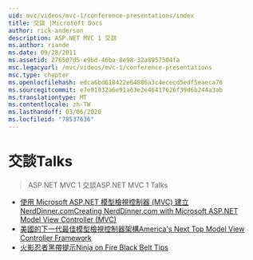```yaml
---
uid: mvc/videos/mvc-1/conference-presentations/index
title: 交談 |Microsoft Docs
author: rick-anderson
description: ASP.NET MVC 1 交談
ms.author: riande
ms.date: 09/28/2011
ms.assetid: 276507d5-e9bd-46ba-8e98-32a8957504fa
msc.legacyurl: /mvc/videos/mvc-1/conference-presentations
msc.type: chapter
ms.openlocfilehash: edca6bd618422e64886a3c4ececd5edf5eaeca76
ms.sourcegitcommit: e7e91932a6e91a63e2e46417626f39d6b244a3ab
ms.translationtype: MT
ms.contentlocale: zh-TW
ms.lasthandoff: 03/06/2020
ms.locfileid: "78537636"
---
```

# <a name="talks"></a><span data-ttu-id="85dd7-103">交談</span><span class="sxs-lookup"><span data-stu-id="85dd7-103">Talks</span></span>

> <span data-ttu-id="85dd7-104">ASP.NET MVC 1 交談</span><span class="sxs-lookup"><span data-stu-id="85dd7-104">ASP.NET MVC 1 Talks</span></span>

- [<span data-ttu-id="85dd7-105">使用 Microsoft ASP.NET 模型檢視控制器 (MVC) 建立 NerdDinner.com</span><span class="sxs-lookup"><span data-stu-id="85dd7-105">Creating NerdDinner.com with Microsoft ASP.NET Model View Controller (MVC)</span></span>](creating-nerddinnercom-with-microsoft-aspnet-model-view-controller-mvc.md)
- [<span data-ttu-id="85dd7-106">美國的下一代最佳模型檢視控制器架構</span><span class="sxs-lookup"><span data-stu-id="85dd7-106">America's Next Top Model View Controller Framework</span></span>](americas-next-top-model-view-controller-framework.md)
- [<span data-ttu-id="85dd7-107">火影忍者黑帶提示</span><span class="sxs-lookup"><span data-stu-id="85dd7-107">Ninja on Fire Black Belt Tips</span></span>](ninja-on-fire-black-belt-tips.md)
